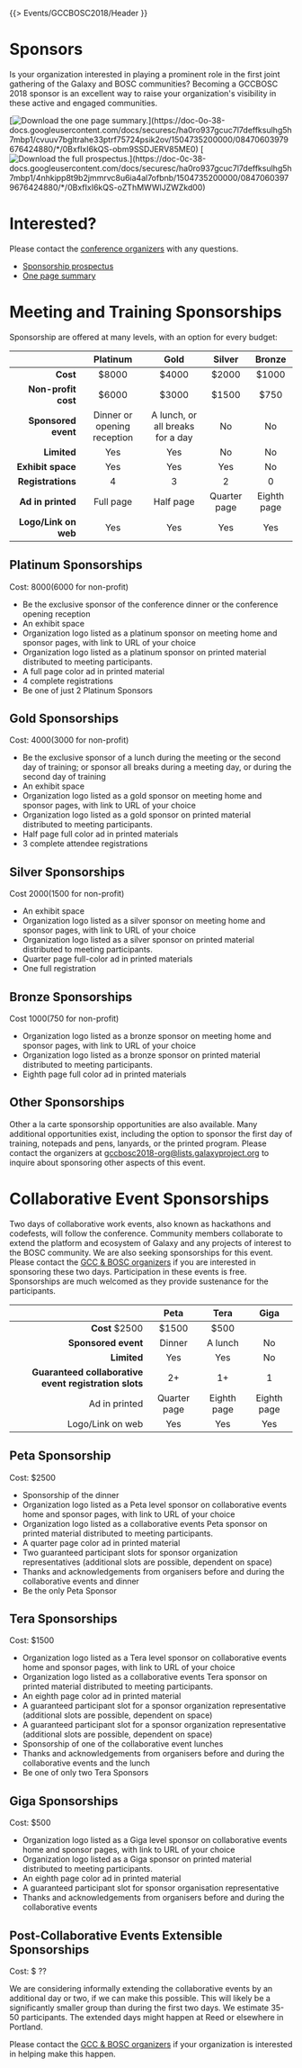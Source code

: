{{> Events/GCCBOSC2018/Header }}


# Sponsors

Is your organization interested in playing a prominent role in the first joint gathering of the Galaxy and BOSC communities? Becoming a GCCBOSC 2018 sponsor is an excellent way to raise your organization's visibility in these active and engaged communities.

<div class="right">
[<img src="/src/events/gccbosc2018/sponsors/summary-thumb.png" alt="Download the one page summary." />](https://doc-0o-38-docs.googleusercontent.com/docs/securesc/ha0ro937gcuc7l7deffksulhg5h7mbp1/cvuuv7bgltrahe33ptrf75724psik2ov/1504735200000/08470603979676424880/*/0BxfIxI6kQS-obm9SSDJERV85ME0) [<img src="/src/events/gccbosc2018/sponsors/prospectus-thumb.png" alt="Download the full prospectus." />](https://doc-0c-38-docs.googleusercontent.com/docs/securesc/ha0ro937gcuc7l7deffksulhg5h7mbp1/4nhkipp8t9b2jmmrvc8u6ia4al7ofbnb/1504735200000/08470603979676424880/*/0BxfIxI6kQS-oZThMWWlJZWZkd00)  </div>

# Interested?

Please contact the [conference organizers](/src/events/gccbosc2017/organizers/inidex.md) with any questions.

- [Sponsorship prospectus](https://doc-0c-38-docs.googleusercontent.com/docs/securesc/ha0ro937gcuc7l7deffksulhg5h7mbp1/4nhkipp8t9b2jmmrvc8u6ia4al7ofbnb/1504735200000/08470603979676424880/*/0BxfIxI6kQS-oZThMWWlJZWZkd00)
- [One page summary](https://doc-0o-38-docs.googleusercontent.com/docs/securesc/ha0ro937gcuc7l7deffksulhg5h7mbp1/cvuuv7bgltrahe33ptrf75724psik2ov/1504735200000/08470603979676424880/*/0BxfIxI6kQS-obm9SSDJERV85ME0)

# Meeting and Training Sponsorships

Sponsorship are offered at many levels, with an option for every budget:

| | Platinum | Gold | Silver | Bronze |
| ----: | :----: | :----: | :----: | :----: |
| **Cost** | $8000 | $4000 | $2000 | $1000 |
| **Non-profit cost** | $6000 | $3000 | $1500 | $750 |
| **Sponsored event** | Dinner or opening reception | A lunch, or all breaks for a day | No | No |
| **Limited** | Yes | Yes | No | No |
| **Exhibit space** | Yes | Yes | Yes | No |
| **Registrations** | 4 | 3 | 2 | 0 |
| **Ad in printed** | Full page | Half page | Quarter page | Eighth page |
| **Logo/Link on web** | Yes | Yes | Yes | Yes |

## Platinum Sponsorships

Cost: $8000 ($6000 for non-profit)

- Be the exclusive sponsor of the conference dinner or the conference opening reception
- An exhibit space
- Organization logo listed as a platinum sponsor on meeting home and sponsor pages, with link to URL of your choice
- Organization logo listed as a platinum sponsor on printed material distributed to meeting participants.
- A full page color ad in printed material
- 4 complete registrations
- Be one of just 2 Platinum Sponsors 

## Gold Sponsorships

Cost: $4000 ($3000 for non-profit) 

- Be the exclusive sponsor of a lunch during the meeting or the second day of training; or sponsor all breaks during a meeting day, or during the second day of training
- An exhibit space
- Organization logo listed as a gold sponsor on meeting home and sponsor pages, with link to URL of your choice
- Organization logo listed as a gold sponsor on printed material distributed to meeting participants.
- Half page full color ad in printed materials
- 3 complete attendee registrations

## Silver Sponsorships

Cost $2000 ($1500 for non-profit) 

- An exhibit space
- Organization logo listed as a silver sponsor on meeting home and sponsor pages, with link to URL of your choice
- Organization logo listed as a silver sponsor on printed material distributed to meeting participants.
- Quarter page full-color ad in printed materials
- One full registration

## Bronze Sponsorships

Cost $1000 ($750 for non-profit)

- Organization logo listed as a bronze sponsor on meeting home and sponsor pages, with link to URL of your choice
- Organization logo listed as a bronze sponsor on printed material distributed to meeting participants.
- Eighth page full color ad in printed materials

## Other Sponsorships
Other a la carte sponsorship opportunities are also available. Many additional opportunities exist, including the option to sponsor the first day of training, notepads and pens, lanyards, or the printed program. Please contact the organizers at gccbosc2018-org@lists.galaxyproject.org to inquire about sponsoring other aspects of this event. 

# Collaborative Event Sponsorships

Two days of collaborative work events, also known as hackathons and codefests, will follow the conference. Community members collaborate to extend the platform and ecosystem of Galaxy and any projects of interest to the BOSC community. We are also seeking sponsorships for this event. Please contact the [GCC & BOSC organizers](/src/events/gccbosc2017/organizers/inidex.md) if you are interested in sponsoring these two days. Participation in these events is free.  Sponsorships are much welcomed as they provide sustenance for the participants.

| | Peta | Tera | Giga |
| ----: | :----: | :----: | :----: |
| **Cost** $2500 | $1500 | $500 |
| **Sponsored event** | Dinner | A lunch | No |
| **Limited** | Yes | Yes | No |
| **Guaranteed collaborative event registration slots** | 2+ | 1+ | 1 |
| Ad in printed | Quarter page | Eighth page | Eighth page |
| Logo/Link on web | Yes | Yes | Yes |

## Peta Sponsorship

Cost: $2500

- Sponsorship of the dinner
- Organization logo listed as a Peta level sponsor on collaborative events home and sponsor pages, with link to URL of your choice
- Organization logo listed as a collaborative events Peta sponsor on printed material distributed to meeting participants.
- A quarter page color ad in printed material
- Two guaranteed participant slots for sponsor organization representatives (additional slots are possible, dependent on space)
- Thanks and acknowledgements from organisers before and during the collaborative events and dinner
- Be the only Peta Sponsor

## Tera Sponsorships

Cost: $1500

- Organization logo listed as a Tera level sponsor on collaborative events home and sponsor pages, with link to URL of your choice
- Organization logo listed as a collaborative events Tera sponsor on printed material distributed to meeting participants.
- An eighth page color ad in printed material
- A guaranteed participant slot for a sponsor organization representative (additional slots are possible, dependent on space)
- A guaranteed participant slot for a sponsor organization representative (additional slots are possible, dependent on space)
- Sponsorship of one of the collaborative event lunches
- Thanks and acknowledgements from organisers before and during the collaborative events and the lunch
- Be one of only two Tera Sponsors

## Giga Sponsorships

Cost: $500

- Organization logo listed as a Giga level sponsor on collaborative events home and sponsor pages, with link to URL of your choice
- Organization logo listed as a Giga sponsor on printed material distributed to meeting participants.
- An eighth page color ad in printed material
- A guaranteed participant slot for sponsor organisation representative 
- Thanks and acknowledgements from organisers before and during the collaborative events

## Post-Collaborative Events Extensible Sponsorships

Cost: $ ??

We are considering informally extending the collaborative events by an additional day or two, if we can make this possible.  This will likely be a significantly smaller group than during the first two days.  We estimate 35-50 participants.  The extended days might happen at Reed or elsewhere in Portland.

Please contact the  [GCC & BOSC organizers](/src/events/gccbosc2017/organizers/inidex.md) if your organization is interested in helping make this happen.


